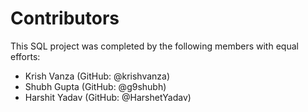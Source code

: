 # Contributors

This SQL project was completed by the following members with equal efforts:

- Krish Vanza (GitHub: @krishvanza)
- Shubh Gupta (GitHub: @g9shubh)
- Harshit Yadav (GitHub: @HarshetYadav)

